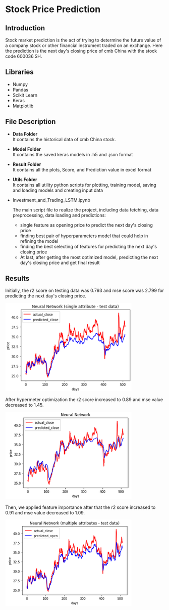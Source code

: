# Stock Price Prediction 
## Introduction
Stock market prediction is the act of trying to determine the future value of a company stock
or other financial instrument traded on an exchange. Here the prediction is the next day's closing price of cmb China with the stock code 600036.SH.

## Libraries
* Numpy
* Pandas
* Scikit Learn
* Keras
* Matplotlib

## File Description
* <strong>Data Folder</strong>  
  It contains the historical data of cmb China stock.
  
* <strong>Model Folder</strong>  
  It contains the saved keras models in .h5 and .json format
  
* <strong>Result Folder</strong>  
  It contains all the plots, Score, and Prediction value in excel format
  
* <strong>Utils Folder</strong>  
  It contains all utility python scripts for plotting, training model, saving and loading models and creating input data
  
* Investment_and_Trading_LSTM.ipynb
  
  The main script file to realize the project, including data fetching, data preprocessing, data loading and predictions: 
  
  	- single feature as opening price to predict the next day's closing price
  	- finding best pair of hyperparameters model that could help in refining the model
  	- finding the best selecting of features for predicting the next day's closing price
  	- At last, after getting the most optimized model, predicting the next day's closing price and get final result
## Results
Initially, the r2 score on testing data was 0.793 and mse score was 2.799 for predicting the next day's closing price.  

<img src='https://github.com/zxhx/DSND_capstone_project_investment-and-trading/blob/master/result/single_attribute/output_test.png' width=400px>

After hypermeter optimization the r2 score increased to 0.89 and mse value decreased to 1.45.  

<img src='https://github.com/zxhx/DSND_capstone_project_investment-and-trading/blob/master/result/hyperParaModels/output.png' width=400px>

Then, we applied feature importance after that the r2 score increased to 0.91 and mse value decreased to 1.09.

<img src='https://github.com/zxhx/DSND_capstone_project_investment-and-trading/blob/master/result/final_model/output_test.png' width=400px>

  